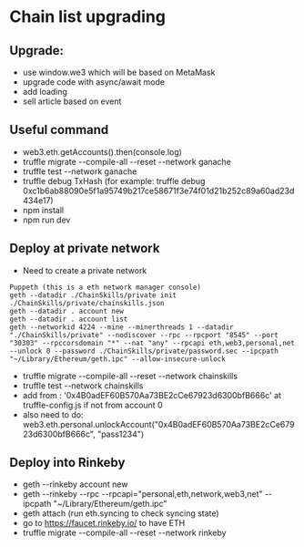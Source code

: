 # Chain list upgrading

## Upgrade:

- use window.we3 which will be based on MetaMask
- upgrade code with async/await mode
- add loading
- sell article based on event

## Useful command

- web3.eth.getAccounts().then(console.log)
- truffle migrate --compile-all --reset --network ganache
- truffle test --network ganache
- truffle debug TxHash (for example: truffle debug 0xc1b6ab88090e5f1a95749b217ce58671f3e74f01d21b252c89a60ad23d434e17)
- npm install
- npm run dev

## Deploy at private network

- Need to create a private network
````
Puppeth (this is a eth network manager console)
geth --datadir ./ChainSkills/private init ./ChainSkills/private/chainskills.json
geth --datadir . account new
geth --datadir . account list
geth --networkid 4224 --mine --minerthreads 1 --datadir "./ChainSkills/private" --nodiscover --rpc --rpcport "8545" --port "30303" --rpccorsdomain "*" --nat "any" --rpcapi eth,web3,personal,net --unlock 0 --password ./ChainSkills/private/password.sec --ipcpath "~/Library/Ethereum/geth.ipc" --allow-insecure-unlock
````
- truffle migrate --compile-all --reset --network chainskills
- truffle test --network chainskills
- add from : '0x4B0adEF60B570Aa73BE2cCe67923d6300bfB666c' at truffle-config.js if not from account 0 
- also need to do: web3.eth.personal.unlockAccount("0x4B0adEF60B570Aa73BE2cCe67923d6300bfB666c", "pass1234")

## Deploy into Rinkeby

- geth --rinkeby account new
- geth --rinkeby --rpc --rpcapi="personal,eth,network,web3,net" --ipcpath "~/Library/Ethereum/geth.ipc"
- geth attach (run eth.syncing to check syncing state)
- go to https://faucet.rinkeby.io/ to have ETH
- truffle migrate --compile-all --reset --network rinkeby

